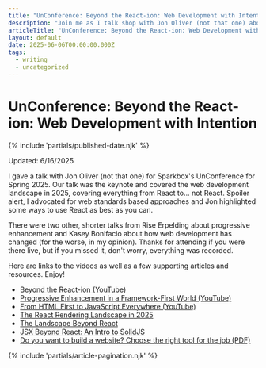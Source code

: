 ```yaml
---
title: "UnConference: Beyond the React-ion: Web Development with Intention - Writing - Dustin Whisman"
description: "Join me as I talk shop with Jon Oliver (not that one) about React and the modern web development landscape on June 12th, 2025, 2-4pm Eastern."
articleTitle: "UnConference: Beyond the React-ion: Web Development with Intention"
layout: default
date: 2025-06-06T00:00:00.000Z
tags:
  - writing
  - uncategorized
---
```


# UnConference: Beyond the React-ion: Web Development with Intention

{% include 'partials/published-date.njk' %}

<p class="cmp-fine-print">
	Updated:
	<time datetime="2025-06-16T00:00:00.000Z">
		6/16/2025
	</time>
</p>

I gave a talk with Jon Oliver (not that one) for Sparkbox's UnConference for Spring 2025. Our talk was the keynote and covered the web development landscape in 2025, covering everything from React to... not React. Spoiler alert, I advocated for web standards based approaches and Jon highlighted some ways to use React as best as you can.

There were two other, shorter talks from Rise Erpelding about progressive enhancement and Kasey Bonifacio about how web development has changed (for the worse, in my opinion). Thanks for attending if you were there live, but if you missed it, don't worry, everything was recorded.

Here are links to the videos as well as a few supporting articles and resources. Enjoy!

- [Beyond the React-ion (YouTube)](https://www.youtube.com/watch?v=MZVdabY04x0)
- [Progressive Enhancement in a Framework-First World (YouTube)](https://www.youtube.com/watch?v=KvF9KyKX6Rc)
- [From HTML First to JavaScript Everywhere (YouTube)](https://www.youtube.com/watch?v=spvunWxVKoc)
- [The React Rendering Landscape in 2025](https://sparkbox.com/foundry/the-react-rendering-landcape-in-2025)
- [The Landscape Beyond React](https://sparkbox.com/foundry/landscape_beyond_react)
- [JSX Beyond React: An Intro to SolidJS](https://sparkbox.com/foundry/jsx_beyond_react_an_introduction_to_solidjs_for_developers)
- [Do you want to build a website? Choose the right tool for the job (PDF)](/assets/Build-a-Website-Infographic.pdf)

{% include 'partials/article-pagination.njk' %}
